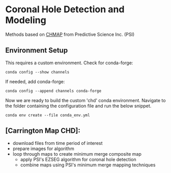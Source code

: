 # Coronal Hole Detection and Modeling

Methods based on [CHMAP](https://zenodo.org/record/5039440) from Predictive Science Inc. (PSI) 

## Environment Setup
This requires a custom environment.
Check for conda-forge:
```
conda config --show channels
```
If needed, add conda-forge:
```
conda config --append channels conda-forge
```
Now we are ready to build the custom 'chd' conda environment. Navigate to the folder containing the configuration file and run the below snippet.
```
conda env create --file conda_env.yml
```
## [Carrington Map CHD]:
- download files from time period of interest
- prepare images for algorithm
- loop through maps to create minimum merge composite map
  - apply PSI's EZSEG algorithm for coronal hole detection
  - combine maps using PSI's minimum merge mapping techniques
